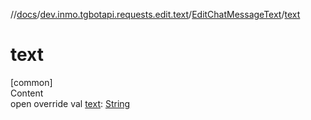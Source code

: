//[docs](../../../index.md)/[dev.inmo.tgbotapi.requests.edit.text](../index.md)/[EditChatMessageText](index.md)/[text](text.md)



# text  
[common]  
Content  
open override val [text](text.md): [String](https://kotlinlang.org/api/latest/jvm/stdlib/kotlin/-string/index.html)  



